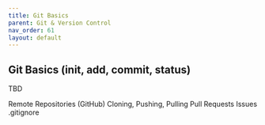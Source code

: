 ```yaml
---
title: Git Basics
parent: Git & Version Control
nav_order: 61
layout: default
---
```


## Git Basics (init, add, commit, status)

TBD

Remote Repositories (GitHub)
Cloning, Pushing, Pulling
Pull Requests
Issues
.gitignore
